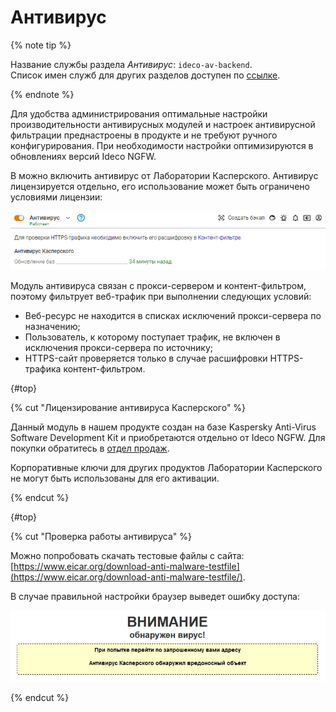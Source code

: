 # Антивирус

{% note tip %}

Название службы раздела *Антивирус*: `ideco-av-backend`. \
Список имен служб для других разделов доступен по [ссылке](../../../ngfw/settings/server-management/terminal/README.md).

{% endnote %}

Для удобства администрирования оптимальные настройки производительности антивирусных модулей и настроек антивирусной фильтрации преднастроены в продукте и не требуют ручного конфигурирования. При необходимости настройки оптимизируются в обновлениях версий Ideco NGFW.

В можно включить антивирус от Лаборатории Касперского. Антивирус лицензируется отдельно, его использование может быть ограничено условиями лицензии:

![](../../../_images/antivirus.png)

Модуль антивируса связан с прокси-сервером и контент-фильтром, поэтому фильтрует веб-трафик при выполнении следующих условий:

* Веб-ресурс не находится в списках исключений прокси-сервера по назначению;
* Пользователь, к которому поступает трафик, не включен в исключения прокси-сервера по источнику;
* HTTPS-сайт проверяется только в случае расшифровки HTTPS-трафика контент-фильтром.

{#top}

{% cut "Лицензирование антивируса Касперского" %}

Данный модуль в нашем продукте создан на базе Kaspersky Anti-Virus Software Development Kit и приобретаются отдельно от Ideco NGFW. Для покупки обратитесь в [отдел продаж](https://ideco.ru/kontakty).

Корпоративные ключи для других продуктов Лаборатории Касперского не могут быть использованы для его активации.

{% endcut %}

{#top}

{% cut "Проверка работы антивируса" %}

Можно попробовать скачать тестовые файлы с сайта: [https://www.eicar.org/download-anti-malware-testfile](https://www.eicar.org/download-anti-malware-testfile/).

В случае правильной настройки браузер выведет ошибку доступа:

![](../../../_images/antivirus1.png)

{% endcut %}

